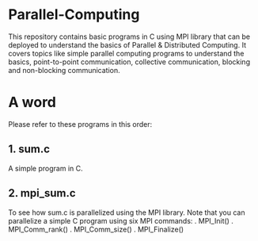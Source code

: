 # Parallel-Computing
This repository contains basic programs in C using MPI library that can be deployed to understand the basics of Parallel &amp; Distributed Computing.
It covers topics like simple parallel computing programs to understand the basics, point-to-point communication, collective communication, blocking and non-blocking communication.

# A word
Please refer to these programs in this order:
## 1. sum.c
A simple program in C.
## 2. mpi_sum.c
To see how sum.c is parallelized using the MPI library.
Note that you can parallelize a simple C program using six MPI commands:
  . MPI_Init()
  . MPI_Comm_rank()
  . MPI_Comm_size()
  . MPI_Finalize()
